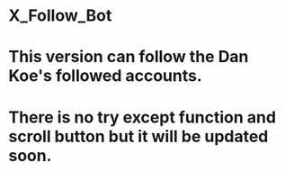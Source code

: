 # X_Follow_Bot
# This version can follow the Dan Koe's followed accounts. 
# There is no try except function and scroll button but it will be updated soon.
